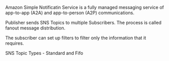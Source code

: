 Amazon Simple Notificatin Service is a fully managed messaging service of app-to-app (A2A) and app-to-person (A2P) communications.

Publisher sends SNS Topics to multiple Subscribers. The process is called fanout message distribution.

The subscriber can set up filters to filter only the information that it requires.

SNS Topic Types - Standard and Fifo
